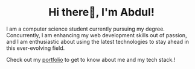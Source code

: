 <h1 align="center">Hi there👋, I'm Abdul!</h1>
<p align="left">I am a computer science student currently pursuing my degree. Concurrently, I am enhancing my web development skills out of passion, and I am enthusiastic about using the latest technologies to stay ahead in this ever-evolving field.</p>
<!-- <h1> Skills </h1>
<ul>
  <li>JavaScript</li>
  <li>Reactjs</li>
  <li>Nextjs</li>
  <li>Tailwind CSS</li>
  <li>Firebase</li>
</ul> -->
<p align="left">Check out my <a href="https://moeidejaz.netlify.app">portfolio</a> to get to know about me and my tech stack.!</p>
